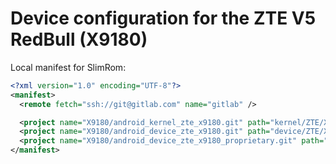 Device configuration for the ZTE V5 RedBull (X9180)
===============================

Local manifest for SlimRom:

```xml
<?xml version="1.0" encoding="UTF-8"?>
<manifest>
  <remote fetch="ssh://git@gitlab.com" name="gitlab" />

  <project name="X9180/android_kernel_zte_x9180.git" path="kernel/ZTE/X9180" remote="gitlab" revision="cm-12.1" />
  <project name="X9180/android_device_zte_x9180.git" path="device/ZTE/X9180" remote="gitlab" revision="slim-5.1" />
  <project name="X9180/android_device_zte_x9180_proprietary.git" path="vendor/ZTE/X9180" remote="gitlab" revision="cm-12.1" />
</manifest>
```
